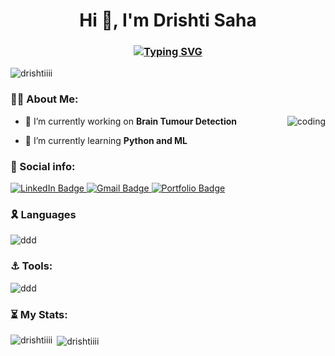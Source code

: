 <h1 align="center">Hi 👋, I'm Drishti Saha</h1>
<h3 align="center">
<a href="https://git.io/typing-svg"><img src="https://readme-typing-svg.demolab.com?font=Fira+Code&pause=1000&width=435&lines=Hi%2C+I+am+Drishti+Saha!;A+passionate+developer+from+India" alt="Typing SVG" /></a>
</h3>

<p align="left"> <img src="https://komarev.com/ghpvc/?username=drishtiiii&label=Profile%20views&color=0e75b6&style=flat" alt="drishtiiii" /> </p>

<h3 align="left">👧🏼 About Me:</h3>
<img align="right" alt="coding" width="" src="https://media.giphy.com/media/L1R1tvI9svkIWwpVYr/giphy.gif">

- 🔭 I’m currently working on **Brain Tumour Detection**

- 🌱 I’m currently learning **Python and ML**

<h3 align="left">🔗 Social info:</h3>
<p align="left">
<!--   <a href="https://codepen.io/ddd" target="blank"><img align="center" src="https://raw.githubusercontent.com/rahuldkjain/github-profile-readme-generator/master/src/images/icons/Social/codepen.svg" alt="ddd" height="30" width="40" /></a>
  <a href="https://twitter.com/ddd" target="blank"><img align="center" src="https://raw.githubusercontent.com/rahuldkjain/github-profile-readme-generator/master/src/images/icons/Social/twitter.svg" alt="ddd" height="30" width="40" /></a>
  <a href="https://linkedin.com/in/ddd" target="blank"><img align="center" src="https://raw.githubusercontent.com/rahuldkjain/github-profile-readme-generator/master/src/images/icons/Social/linked-in-alt.svg" alt="ddd" height="30" width="40" /></a> -->

<div id="badges">
    <a href="https://www.linkedin.com/in/">
    <img src="https://img.shields.io/badge/LinkedIn-blue?style=for-the-badge&logo=linkedin&logoColor=white" alt="LinkedIn Badge"/>
    </a>
    <a href="https://mail.google.com/mail/u/0/?fs=1&tf=cm&to=drishtisaha678@gmail.com">
    <img src="https://img.shields.io/badge/Gmail-D14836?style=for-the-badge&logo=gmail&logoColor=white" alt="Gmail Badge"/>
    </a>
    <a href="">
    <img src="https://img.shields.io/badge/Portfolio-dda703?style=for-the-badge&logo=About.me&logoColor=white" alt="Portfolio Badge"/>
    </a>
</div>
</p>

<h3 align="left">🎗 Languages</h3>
<p align="left">  <img align="center" src="https://skillicons.dev/icons?i=c,cpp,py,js,java" alt="ddd" />
</p>

<h3 align="left">⚓️ Tools:</h3>
<p align="left">  <img align="center" src="https://skillicons.dev/icons?i=tensorflow,pytorch,mysql,pug,vscode" alt="ddd" />
</p>

<h3 align="left">⏳ My Stats: </h3>

<p><img align="left" src="https://github-readme-stats.vercel.app/api/top-langs?username=drishtiiii&show_icons=true&locale=en&layout=compact" alt="drishtiiii" /></p>

<p>&nbsp;<img align="center" src="https://github-readme-stats.vercel.app/api?username=drishtiiii&show_icons=true&locale=en&theme=radical" alt="drishtiiii" /></p>
